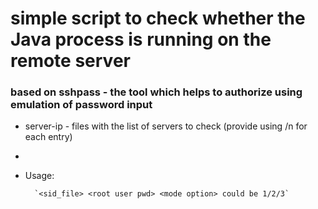 # simple script to check whether the Java process is running on the remote server

### based on sshpass - the tool which helps to authorize using emulation of password input

* server-ip - files with the list of servers to check (provide using /n for each entry)
*
* Usage:

        `<sid_file> <root user pwd> <mode option> could be 1/2/3`

